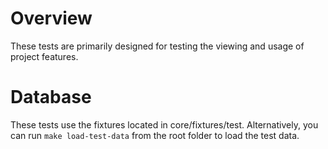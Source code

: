 # Overview

These tests are primarily designed for testing the viewing and usage of project features.

# Database

These tests use the fixtures located in core/fixtures/test.
Alternatively, you can run `make load-test-data` from the root folder to load the test data.